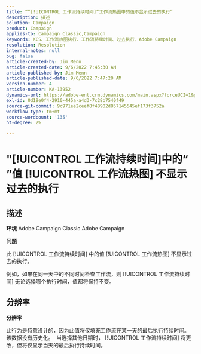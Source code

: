 ```yaml
---
title: “”[!UICONTROL 工作流持续时间]“工作流热图中的值不显示过去的执行”
description: 描述
solution: Campaign
product: Campaign
applies-to: Campaign Classic,Campaign
keywords: KCS、工作流热图执行、工作流持续时间、过去执行、Adobe Campaign
resolution: Resolution
internal-notes: null
bug: false
article-created-by: Jim Menn
article-created-date: 9/6/2022 7:45:30 AM
article-published-by: Jim Menn
article-published-date: 9/6/2022 7:47:20 AM
version-number: 4
article-number: KA-13952
dynamics-url: https://adobe-ent.crm.dynamics.com/main.aspx?forceUCI=1&pagetype=entityrecord&etn=knowledgearticle&id=026920e0-b72d-ed11-9db1-0022480866ad
exl-id: 0d19e0f4-2910-445a-a4d3-7c28b7540f49
source-git-commit: 9c971ee2ceef8f48902d857145545ef173f3752a
workflow-type: tm+mt
source-wordcount: '135'
ht-degree: 2%

---
```


# &quot;[!UICONTROL 工作流持续时间]中的“ ”值 [!UICONTROL 工作流热图] 不显示过去的执行

## 描述


<b>环境</b>
Adobe Campaign Classic Adobe Campaign

<b>问题</b>

此 [!UICONTROL 工作流持续时间] 中的值 [!UICONTROL 工作流热图] 不显示过去的执行。

例如，如果在同一天中的不同时间检查工作流，则 [!UICONTROL 工作流持续时间] 无论选择哪个执行时间，值都将保持不变。


## 分辨率


<b>分辨率</b>

此行为是特意设计的，因为此值将仅填充工作流在某一天的最后执行持续时间。
该数据没有历史化。 
当选择其他日期时， [!UICONTROL 工作流持续时间] 将更改，但将仅显示当天的最后执行持续时间。
